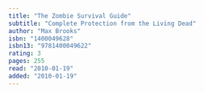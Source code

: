```yaml
---
title: "The Zombie Survival Guide"
subtitle: "Complete Protection from the Living Dead"
author: "Max Brooks"
isbn: "1400049628"
isbn13: "9781400049622"
rating: 3
pages: 255
read: "2010-01-19"
added: "2010-01-19"
---
```


